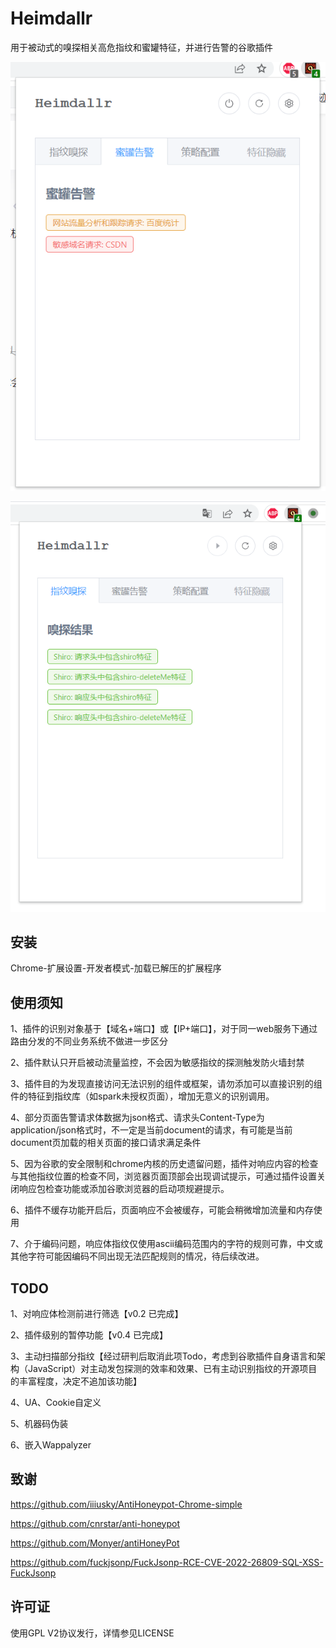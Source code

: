 # Heimdallr

用于被动式的嗅探相关高危指纹和蜜罐特征，并进行告警的谷歌插件

![image-20220815004318147](README.assets/image-20220815004318147.png)

![image-20220814220214770](README.assets/image-20220814220214770.png)


## 安装

Chrome-扩展设置-开发者模式-加载已解压的扩展程序

## 使用须知

1、插件的识别对象基于【域名+端口】或【IP+端口】，对于同一web服务下通过路由分发的不同业务系统不做进一步区分

2、插件默认只开启被动流量监控，不会因为敏感指纹的探测触发防火墙封禁

3、插件目的为发现直接访问无法识别的组件或框架，请勿添加可以直接识别的组件的特征到指纹库（如spark未授权页面），增加无意义的识别调用。

4、部分页面告警请求体数据为json格式、请求头Content-Type为application/json格式时，不一定是当前document的请求，有可能是当前document页加载的相关页面的接口请求满足条件

5、因为谷歌的安全限制和chrome内核的历史遗留问题，插件对响应内容的检查与其他指纹位置的检查不同，浏览器页面顶部会出现调试提示，可通过插件设置关闭响应包检查功能或添加谷歌浏览器的启动项规避提示。

6、插件不缓存功能开启后，页面响应不会被缓存，可能会稍微增加流量和内存使用

7、介于编码问题，响应体指纹仅使用ascii编码范围内的字符的规则可靠，中文或其他字符可能因编码不同出现无法匹配规则的情况，待后续改进。

## TODO

1、对响应体检测前进行筛选【v0.2 已完成】

2、插件级别的暂停功能【v0.4 已完成】

3、主动扫描部分指纹【经过研判后取消此项Todo，考虑到谷歌插件自身语言和架构（JavaScript）对主动发包探测的效率和效果、已有主动识别指纹的开源项目的丰富程度，决定不追加该功能】

4、UA、Cookie自定义

5、机器码伪装

6、嵌入Wappalyzer

## 致谢

https://github.com/iiiusky/AntiHoneypot-Chrome-simple

https://github.com/cnrstar/anti-honeypot

https://github.com/Monyer/antiHoneyPot

https://github.com/fuckjsonp/FuckJsonp-RCE-CVE-2022-26809-SQL-XSS-FuckJsonp

## 许可证

使用GPL V2协议发行，详情参见LICENSE
